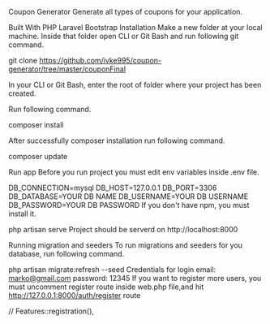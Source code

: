 Coupon Generator
Generate all types of coupons for your application.

Built With
PHP
Laravel
Bootstrap
Installation
Make a new folder at your local machine. Inside that folder open CLI or Git Bash and run following git command.

git clone https://github.com/ivke995/coupon-generator/tree/master/couponFinal

In your CLI or Git Bash, enter the root of folder where your project has been created.

Run following command.

composer install

After successfully composer installation run following command.

composer update

Run app
Before you run project you must edit env variables inside .env file.

DB_CONNECTION=mysql
DB_HOST=127.0.0.1
DB_PORT=3306
DB_DATABASE=YOUR DB NAME
DB_USERNAME=YOUR DB USERNAME
DB_PASSWORD=YOUR DB PASSWORD
If you don't have npm, you must install it.

php artisan serve
Project should be serverd on http://localhost:8000

Running migration and seeders
To run migrations and seeders for you database, run following command.

php artisan migrate:refresh --seed
Credentials for login
email: marko@gmail.com
password: 12345
If you want to register more users, you must uncomment register route inside web.php file,and hit http://127.0.0.1:8000/auth/register route

// Features::registration(),
